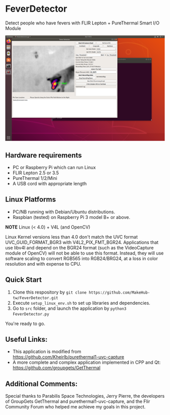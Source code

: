 # FeverDetector

Detect people who have fevers with FLIR Lepton + PureThermal Smart I/O Module

![Demo](images/demo.png)

## Hardware requirements

- PC or Raspberry Pi which can run Linux
- FLIR Lepton 2.5 or 3.5
- PureThermal 1/2/Mini
- A USB cord with appropriate length

## Linux Platforms

- PC/NB running with Debian/Ubuntu distributions.
- Raspbian (tested) on Raspberry Pi 3 model B+ or above.

__NOTE__ Linux (< 4.0) + V4L (and OpenCV)

Linux Kernel versions less than 4.0 don't match the UVC format UVC_GUID_FORMAT_BGR3 with V4L2_PIX_FMT_BGR24. Applications that use libv4l and depend on the BGR24 format (such as the VideoCapture module of OpenCV) will not be able to use this format. Instead, they will use software scaling to convert RGB565 into RGB24/BRG24, at a loss in color resolution and with expense to CPU.

## Quick Start

1. Clone this respository by `git clone https://github.com/MakeHub-tw/FeverDetector.git`
2. Execute `setup_linux_env.sh` to set up libraries and dependencies.
3. Go to `src` folder, and launch the application by `python3 FeverDetector.py`

You're ready to go.
## Useful Links:

- This application is modified from <https://github.com/Kheirlb/purethermal1-uvc-capture>
- A more complete and complex application implemented in CPP and Qt: <https://github.com/groupgets/GetThermal>

## Additional Comments:

Special thanks to Parabilis Space Technologies, Jerry Pierre, the developers of GroupGets GetThermal and purethermal1-uvc-capture, and the Flir Community Forum who helped me achieve my goals in this project.
